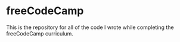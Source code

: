 # freeCodeCamp
This is the repository for all of the code I wrote while completing the freeCodeCamp curriculum.
